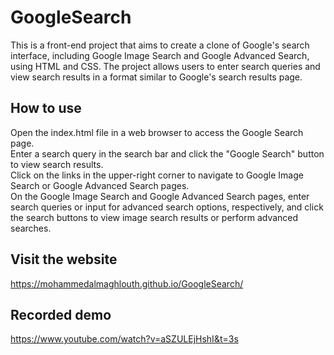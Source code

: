 # GoogleSearch

This is a front-end project that aims to create a clone of Google's search interface, including Google Image Search and Google Advanced Search, using HTML and CSS. The project allows users to enter search queries and view search results in a format similar to Google's search results page.

## How to use

Open the index.html file in a web browser to access the Google Search page. <br />
Enter a search query in the search bar and click the "Google Search" button to view search results. <br />
Click on the links in the upper-right corner to navigate to Google Image Search or Google Advanced Search pages. <br />
On the Google Image Search and Google Advanced Search pages, enter search queries or input for advanced search options, respectively, and click the search buttons to view image search results or perform advanced searches. <br />

## Visit the website
https://mohammedalmaghlouth.github.io/GoogleSearch/

## Recorded demo
https://www.youtube.com/watch?v=aSZULEjHshI&t=3s

